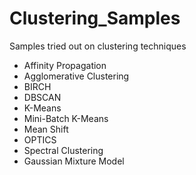 # Clustering_Samples
Samples tried out on clustering techniques
  - Affinity Propagation
  - Agglomerative Clustering
  - BIRCH
  - DBSCAN
  - K-Means
  - Mini-Batch K-Means
  - Mean Shift
  - OPTICS
  - Spectral Clustering
  - Gaussian Mixture Model
